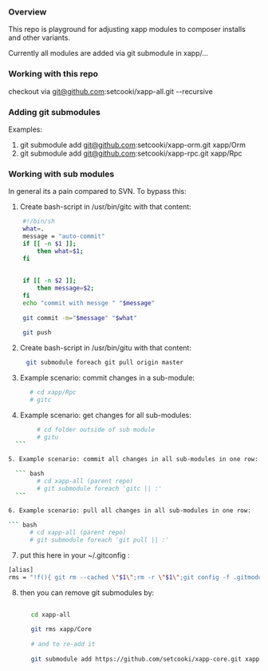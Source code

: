 ### Overview

This repo is playground for adjusting xapp modules to composer installs and other variants. 

Currently all modules are added via git submodule in xapp/...


### Working with this repo

checkout via git@github.com:setcooki/xapp-all.git --recursive

### Adding git submodules 

Examples:
 
 1. git submodule add git@github.com:setcooki/xapp-orm.git xapp/Orm
 2. git submodule add git@github.com:setcooki/xapp-rpc.git xapp/Rpc
 
### Working with sub modules 

In general its a pain compared to SVN. To bypass this:
 
 1. Create bash-script in /usr/bin/gitc with that content:
  
  ``` bash 
      #!/bin/sh
      what=.
      message = "auto-commit"
      if [[ -n $1 ]];
          then what=$1;
      fi
      
      
      if [[ -n $2 ]];
          then message=$2;
      fi
      echo "commit with messge " "$message"
      
      git commit -m="$message" "$what"
      
      git push
  ```
  
  2. Create bash-script in /usr/bin/gitu with that content:
  
  ``` bash 
       git submodule foreach git pull origin master
  ```
  
  3. Example scenario: commit changes in a sub-module:
  
  ``` bash
        # cd xapp/Rpc
        # gitc
  ```
  
  4. Example scenario: get changes for all sub-modules:
  
  ``` bash
          # cd folder outside of sub module 
          # gitu
    ```
    
  5. Example scenario: commit all changes in all sub-modules in one row:
  
    ``` bash
          # cd xapp-all (parent repo) 
          # git submodule foreach 'gitc || :'
    ```
  
  6. Example scenario: pull all changes in all sub-modules in one row:
    
  ``` bash
        # cd xapp-all (parent repo) 
        # git submodule foreach 'git pull || :'
  ```
  
  7. put this here in your ~/.gitconfig :
  
  ``` bash
  [alias]
  rms = "!f(){ git rm --cached \"$1\";rm -r \"$1\";git config -f .gitmodules --remove-section \"submodule.$1\";git config -f .git/config --remove-section \"submodule.$1\";git add .gitmodules; }; f"
  
  ```
   
  8. then you can remove git submodules by:
     
     ``` bash
        
        cd xapp-all
        
        git rms xapp/Core
        
        # and to re-add it 
        
        git submodule add https://github.com/setcooki/xapp-core.git xapp/core
        
     ```   
            
  


